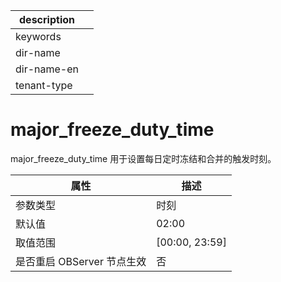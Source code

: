|description||
|---|---|
|keywords||
|dir-name||
|dir-name-en||
|tenant-type||

# major_freeze_duty_time 


major_freeze_duty_time 用于设置每日定时冻结和合并的触发时刻。


|      **属性**      |      **描述**      |
|------------------|------------------|
| 参数类型             | 时刻               |
| 默认值              | 02:00            |
| 取值范围             | \[00:00, 23:59\] |
| 是否重启 OBServer 节点生效 | 否                |



